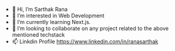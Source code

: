 - 👋 Hi, I’m Sarthak Rana
- 👀 I’m interested in Web Development
- 🌱 I’m currently learning Next.js.
- 💞️ I’m looking to collaborate on any project related to the above mentioned techstack
- 📫 Linkdin Profile https://www.linkedin.com/in/ranasarthak

<!---
sara6772/sara6772 is a ✨ special ✨ repository because its `README.md` (this file) appears on your GitHub profile.
You can click the Preview link to take a look at your changes.
--->
